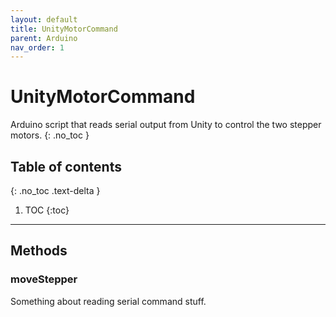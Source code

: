 ```yaml
---
layout: default
title: UnityMotorCommand
parent: Arduino
nav_order: 1
---
```


# UnityMotorCommand
Arduino script that reads serial output from Unity to control the two stepper motors.
{: .no_toc }

## Table of contents
{: .no_toc .text-delta }

1. TOC
{:toc}

---

## Methods

### moveStepper

Something about reading serial command stuff.
